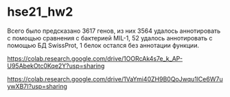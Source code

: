 # hse21_hw2

Всего было предсказано 3617 генов, из них 3564 удалось аннотировать с помощью сравнения с бактерией MIL-1, 52 удалось аннотировать с помощью БД SwissProt, 1  белок остался без аннотации функции.  

https://colab.research.google.com/drive/1OORcAk4s7e_k_AP-U95AbekOtc0Kqe2Y?usp=sharing  

https://colab.research.google.com/drive/1VaYmi40ZH9B0QoJwqu1lCe6W7uywXB7I?usp=sharing  
